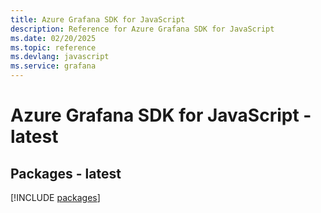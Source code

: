 ```yaml
---
title: Azure Grafana SDK for JavaScript
description: Reference for Azure Grafana SDK for JavaScript
ms.date: 02/20/2025
ms.topic: reference
ms.devlang: javascript
ms.service: grafana
---
```

# Azure Grafana SDK for JavaScript - latest
## Packages - latest
[!INCLUDE [packages](grafana-index.md)]